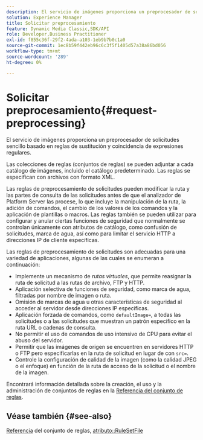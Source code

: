 ```yaml
---
description: El servicio de imágenes proporciona un preprocesador de solicitudes sencillo basado en reglas de sustitución y coincidencia de expresiones regulares.
solution: Experience Manager
title: Solicitar preprocesamiento
feature: Dynamic Media Classic,SDK/API
role: Developer,Business Practitioner
exl-id: f855c36f-29f2-4ada-a103-1eb9b7b0c1a0
source-git-commit: 1ec8b59f442eb96c6c3f5f1405d57a38a86bd056
workflow-type: tm+mt
source-wordcount: '289'
ht-degree: 0%

---
```


# Solicitar preprocesamiento{#request-preprocessing}

El servicio de imágenes proporciona un preprocesador de solicitudes sencillo basado en reglas de sustitución y coincidencia de expresiones regulares.

Las colecciones de reglas (conjuntos de reglas) se pueden adjuntar a cada catálogo de imágenes, incluido el catálogo predeterminado. Las reglas se especifican con archivos con formato XML.

Las reglas de preprocesamiento de solicitudes pueden modificar la ruta y las partes de consulta de las solicitudes antes de que el analizador de Platform Server las procese, lo que incluye la manipulación de la ruta, la adición de comandos, el cambio de los valores de los comandos y la aplicación de plantillas o macros. Las reglas también se pueden utilizar para configurar y anular ciertas funciones de seguridad que normalmente se controlan únicamente con atributos de catálogo, como confusión de solicitudes, marca de agua, así como para limitar el servicio HTTP a direcciones IP de cliente específicas.

Las reglas de preprocesamiento de solicitudes son adecuadas para una variedad de aplicaciones, algunas de las cuales se enumeran a continuación:

* Implemente un mecanismo de *rutas virtuales*, que permite reasignar la ruta de solicitud a las rutas de archivo, FTP y HTTP.
* Aplicación selectiva de funciones de seguridad, como marca de agua, filtradas por nombre de imagen o ruta.
* Omisión de marcas de agua u otras características de seguridad al acceder al servidor desde direcciones IP específicas.
* Aplicación forzada de comandos, como `defaultImage=`, a todas las solicitudes o a las solicitudes que muestran un patrón específico en la ruta URL o cadenas de consulta.
* No permitir el uso de comandos de uso intensivo de CPU para evitar el abuso del servidor.
* Permitir que las imágenes de origen se encuentren en servidores HTTP o FTP pero especificarlas en la ruta de solicitud en lugar de con `src=`.
* Controle la configuración de calidad de la imagen (como la calidad JPEG o el enfoque) en función de la ruta de acceso de la solicitud o el nombre de la imagen.

Encontrará información detallada sobre la creación, el uso y la administración de conjuntos de reglas en la [Referencia del conjunto de reglas](../../../../../is-api/image-catalog/image-serving-api-ref/c-image-catalog-reference/c-rule-set-reference/c-rule-set-reference.md#concept-3e5058cf3507470b82cac638df23ea8e).

## Véase también {#see-also}

[Referencia](../../../../../is-api/image-catalog/image-serving-api-ref/c-image-catalog-reference/c-rule-set-reference/c-rule-set-reference.md#concept-3e5058cf3507470b82cac638df23ea8e) del conjunto de reglas,  [atributo::RuleSetFile](../../../../../is-api/image-catalog/image-serving-api-ref/c-image-catalog-reference/c-overview/c-file-formats/r-rule-set-files.md#reference-3e54cb5f4d74411a84889fed056ac093)
